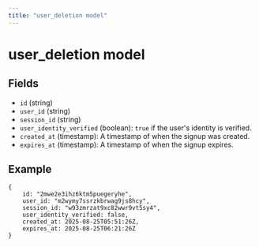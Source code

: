 ```yaml
---
title: "user_deletion model"
---
```


# user_deletion model

## Fields

-   `id` (string)
-   `user_id` (string)
-   `session_id` (string)
-   `user_identity_verified` (boolean): `true` if the user's identity is verified.
-   `created_at` (timestamp): A timestamp of when the signup was created.
-   `expires_at` (timestamp): A timestamp of when the signup expires.

## Example

```
{
    id: "2mwe2e3ihz6ktm5puegeryhe",
    user_id: "m2wymy7ssrzkbrwag9js8hcy",
    session_id: "w93zmrzat9xc82wwr9vt5sy4",
    user_identity_verified: false,
    created_at: 2025-08-25T05:51:26Z,
    expires_at: 2025-08-25T06:21:26Z
}
```
